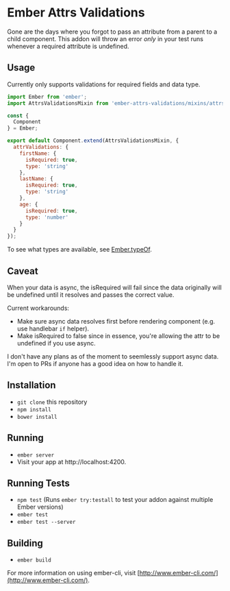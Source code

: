 # Ember Attrs Validations

Gone are the days where you forgot to pass an attribute from a parent to a child component.
This addon will throw an error *only* in your test runs whenever a required attribute is undefined.

## Usage

Currently only supports validations for required fields and data type.

```js
import Ember from 'ember';
import AttrsValidationsMixin from 'ember-attrs-validations/mixins/attrs-validations';

const {
  Component
} = Ember;

export default Component.extend(AttrsValidationsMixin, {
  attrValidations: {
    firstName: {
      isRequired: true,
      type: 'string'
    },
    lastName: {
      isRequired: true,
      type: 'string'
    },
    age: {
      isRequired: true,
      type: 'number'
    }
  }
});
```

To see what types are available, see [Ember.typeOf](http://emberjs.com/api/classes/Ember.html#method_typeOf).

## Caveat

When your data is async, the isRequired will fail since the data originally will be undefined
until it resolves and passes the correct value.

Current workarounds:

* Make sure async data resolves first before rendering component (e.g. use handlebar `if` helper).
* Make isRequired to false since in essence, you're allowing the attr to be undefined if you use async.

I don't have any plans as of the moment to seemlessly support async data. I'm open to PRs if anyone
has a good idea on how to handle it.

## Installation

* `git clone` this repository
* `npm install`
* `bower install`

## Running

* `ember server`
* Visit your app at http://localhost:4200.

## Running Tests

* `npm test` (Runs `ember try:testall` to test your addon against multiple Ember versions)
* `ember test`
* `ember test --server`

## Building

* `ember build`

For more information on using ember-cli, visit [http://www.ember-cli.com/](http://www.ember-cli.com/).
